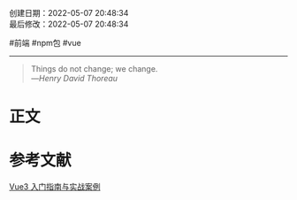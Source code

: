 创建日期：2022-05-07 20:48:34  
最后修改：2022-05-07 20:48:34

#前端 #npm包 #vue

- - -
> Things do not change; we change.  
>—<cite>Henry David Thoreau</cite>

# 正文

# 参考文献

[Vue3 入门指南与实战案例](https://vue3.chengpeiquan.com/)
